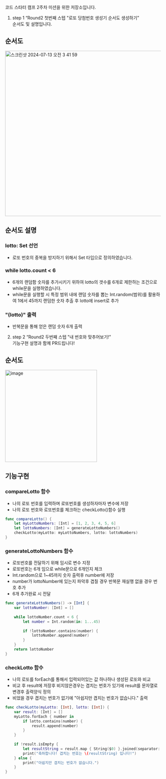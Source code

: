 코드 스타터 캠프 2주차 미션을 위한 저장소입니다.

1. step 1
“Round2 첫번째 스텝 "로또 당첨번호 생성기 순서도 생성하기”\
순서도 및 설명입니다.

## 순서도
<img width="533" alt="스크린샷 2024-07-13 오전 3 41 59" src="https://github.com/user-attachments/assets/62a5a5c6-4b7c-4ad8-b32f-d11e0a9f486f">

## 순서도 설명
### lotto: Set<Int> 선언
- 로또 번호의 중복을 방지하기 위해서 Set 타입으로 정의하였습니다.

### while lotto.count < 6
- 6개의 랜덤함 숫자를 추가시키기 위하여 lotto의 갯수를 6개로 제한하는 조건으로 while문을 실행하였습니다.
- while문을 실행할 시 특정 범위 내에 랜덤 숫자를 뽑는 Int.random(범위)를 활용하여 1에서 45까지 랜덤한 숫자 추출 후 lotto에 insert로 추가

### "\(lotto)" 출력
- 반복문을 통해 얻은 랜덤 숫자 6개 출력

2. step 2 
“Round2 두번째 스텝 "내 번호와 맞추어보기!” \
기능구현 설명과 함께 PR드립니다!

## 순서도
<img width="297" alt="image" src="https://github.com/user-attachments/assets/2f39afc1-9132-4a38-9cbb-2c12a2f8a6d9">

## 기능구현
### compareLotto 함수
- 나의 로또 번호를 입력하며 로또번호를 생성하자마자 변수에 저장
- 나의 로또 번호와 로또번호를 체크하는 checkLotto()함수 실행
```swift
func compareLotto() {
    let myLottoNumbers: [Int] = [1, 2, 3, 4, 5, 6]
    let lottoNumbers: [Int] = generateLottoNumbers()
    checkLotto(myLotto: myLottoNumbers, lotto: lottoNumbers)
}
```

### generateLottoNumbers 함수
- 로또번호를 전달하기 위해 임시로 변수 지정
- 로또번호는 6개 임으로 while문으로 6개인지 체크
- Int.random으로 1~45까지 숫자 출력후 number에 저장
- number가 lottoNumber에 있는지 파악후 겹칠 경우 반복문 재실행 없을 경우 번호 추가
- 6개 추가완료 시 전달
```swift
func generateLottoNumbers() -> [Int] {
    var lottoNumber: [Int] = []
    
    while lottoNumber.count < 6 {
        let number = Int.random(in: 1...45)
        
        if !lottoNumber.contains(number) {
            lottoNumber.append(number)
        }
    }
    return lottoNumber
}

```
### checkLotto 함수
- 나의 로또를 forEach를 통해서 입력되어있는 값 하나하나 생성된 로또와 비교
- 비교 후 result에 저장후 비지않은경우는 겹치는 번호가 있기에 result를 문자열로 변경후 출력양식 정의
- 비었을 경우 겹치는 번호가 없기에 "아쉽지만 겹치는 번호가 없습니다." 출력
```swift
func checkLotto(myLotto: [Int], lotto: [Int]) {
    var result: [Int] = []
    myLotto.forEach { number in
        if lotto.contains(number) {
            result.append(number)
        }
    }
    
    if !result.isEmpty {
        let resultString = result.map { String($0) }.joined(separator: ", ")
        print("축하합니다! 겹치는 번호는 \(resultString) 입니다!")
    } else {
        print("아쉽지만 겹치는 번호가 없습니다.")
    }
}

```
